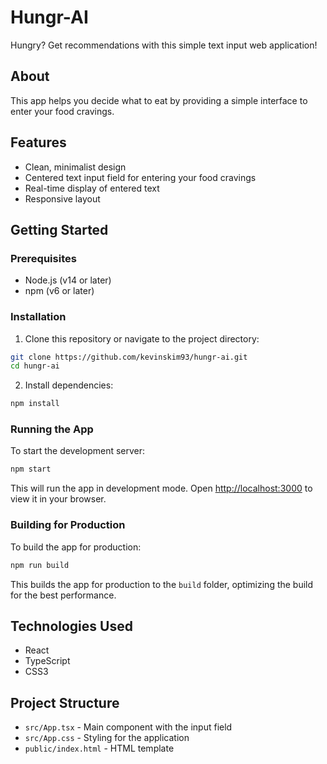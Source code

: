 # Hungr-AI

Hungry? Get recommendations with this simple text input web application!

## About

This app helps you decide what to eat by providing a simple interface to enter your food cravings.

## Features

- Clean, minimalist design
- Centered text input field for entering your food cravings
- Real-time display of entered text
- Responsive layout

## Getting Started

### Prerequisites

- Node.js (v14 or later)
- npm (v6 or later)

### Installation

1. Clone this repository or navigate to the project directory:

```bash
git clone https://github.com/kevinskim93/hungr-ai.git
cd hungr-ai
```

2. Install dependencies:

```bash
npm install
```

### Running the App

To start the development server:

```bash
npm start
```

This will run the app in development mode. Open [http://localhost:3000](http://localhost:3000) to view it in your browser.

### Building for Production

To build the app for production:

```bash
npm run build
```

This builds the app for production to the `build` folder, optimizing the build for the best performance.

## Technologies Used

- React
- TypeScript
- CSS3

## Project Structure

- `src/App.tsx` - Main component with the input field
- `src/App.css` - Styling for the application
- `public/index.html` - HTML template

